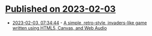 # [Published on 2023-02-03](index.md)

* [2023-02-03, 07:34:44](https://lobste.rs/s/r3aliv/simple_retro_style_invaders_like_game) - [A simple, retro-style, invaders-like game written using HTML5, Canvas, and Web Audio](https://github.com/susam/invaders)
